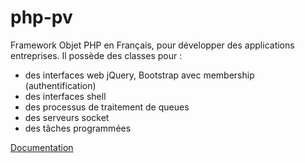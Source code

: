 # php-pv

Framework Objet PHP en Français, pour développer des applications entreprises.
Il possède des classes pour :

*	des interfaces web jQuery, Bootstrap avec membership (authentification)
*   des interfaces shell
*   des processus de traitement de queues
*	des serveurs socket
*	des tâches programmées

[Documentation](docs/index.md)